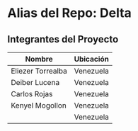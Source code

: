 # Alias del Repo: Delta

## Integrantes del Proyecto

| Nombre            | Ubicación    |
|-------------------|--------------|
| Eliezer Torrealba |    Venezuela |
| Deiber Lucena     |    Venezuela |
| Carlos Rojas      |    Venezuela |
| Kenyel Mogollon   |    Venezuela |
|                   |    Venezuela |
